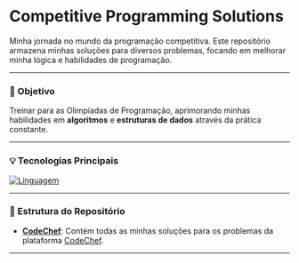 # Competitive Programming Solutions

Minha jornada no mundo da programação competitiva. Este repositório armazena minhas soluções para diversos problemas, focando em melhorar minha lógica e habilidades de programação.

---

### 🚀 Objetivo
Treinar para as Olimpíadas de Programação, aprimorando minhas habilidades em **algoritmos** e **estruturas de dados** através da prática constante.

---

### 💡 Tecnologias Principais
[![Linguagem](https://img.shields.io/badge/Linguagem-Python-blue)](https://www.python.org/)

---

### 📁 Estrutura do Repositório
* [**CodeChef**](./CodeChef): Contém todas as minhas soluções para os problemas da plataforma [CodeChef](https://www.codechef.com).

---

